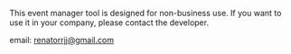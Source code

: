 This event manager tool is designed for non-business use. If you want to use it in your company, please contact the developer.

email: renatorrjj@gmail.com
